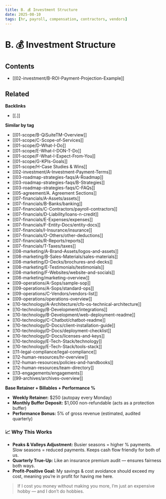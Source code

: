 ```yaml
---
title: B. 💰 Investment Structure
date: 2025-08-10
tags: [hr, payroll, compensation, contractors, vendors]
---
```

# B. 💰 Investment Structure

<!-- AUTO-TOC:START -->

## Contents
- [[02-investment/B-ROI-Payment-Projection-Example]]

<!-- AUTO-TOC:END -->


<!-- RELATED:START -->

## Related
**Backlinks**
- [[.]]

**Similar by tag**
- [[01-scope/B-QiSuiteTM-Overview]]
- [[01-scope/C-Scope-of-Services]]
- [[01-scope/D-What-I-Do]]
- [[01-scope/E-What-I-DON-T-Do]]
- [[01-scope/F-What-I-Expect-From-You]]
- [[01-scope/G-KPIs-Goals]]
- [[01-scope/H-Case Studies & Wins]]
- [[02-investment/A-Investment-Payment-Terms]]
- [[03-roadmap-strategies-faqs/A-Roadmap]]
- [[03-roadmap-strategies-faqs/B-Strategies]]
- [[03-roadmap-strategies-faqs/C-FAQs]]
- [[05-agreement/A. Agreement Sections]]
- [[07-financials/A-Assets/assets]]
- [[07-financials/B-Banks/banking]]
- [[07-financials/C-Contractors/payroll-contractors]]
- [[07-financials/D-Liability/loans-n-credit]]
- [[07-financials/E-Expenses/expenses]]
- [[07-financials/F-Entity-Docs/entity-docs]]
- [[07-financials/I-Insurance/insurance]]
- [[07-financials/O-Others/other-deductions]]
- [[07-financials/R-Reports/reports]]
- [[07-financials/T-Taxes/taxes]]
- [[08-marketing/A-Brand-Assets/logos-and-assets]]
- [[08-marketing/B-Sales-Materials/sales-materials]]
- [[08-marketing/D-Decks/brochures-and-decks]]
- [[08-marketing/E-Testimonials/testimonials]]
- [[08-marketing/F-Websites/website-and-socials]]
- [[08-marketing/marketing-overview]]
- [[09-operations/A-Sops/sample-sop]]
- [[09-operations/A-Sops/standard-ops]]
- [[09-operations/C-Vendors/vendors-list]]
- [[09-operations/operations-overview]]
- [[10-technology/A-Architecture/cfo-os-technical-architecture]]
- [[10-technology/B-Development/integrations]]
- [[10-technology/B-Development/web-deployment-readme]]
- [[10-technology/C-Chatbot/chatbot-readme]]
- [[10-technology/D-Docs/client-installation-guide]]
- [[10-technology/D-Docs/deployment-checklist]]
- [[10-technology/D-Docs/licenses-and-keys]]
- [[10-technology/E-Tech-Stack/technology]]
- [[10-technology/E-Tech-Stack/tools-stack]]
- [[11-legal-compliance/legal-compliance]]
- [[12-human-resources/hr-overview]]
- [[12-human-resources/policies-and-handbooks]]
- [[12-human-resources/team-directory]]
- [[13-engagements/engagements]]
- [[99-archives/archives-overview]]

<!-- RELATED:END -->





























**Base Retainer + Billables + Performance %**

- **Weekly Retainer:** $250 (autopay every Monday)
- **Monthly Buffer Deposit:** $1,000 non-refundable (acts as a protection buffer)
- **Performance Bonus:** 5% of gross revenue (estimated, audited quarterly)

### 📈 Why This Works
- **Peaks & Valleys Adjustment:** Busier seasons = higher % payments. Slow seasons = reduced payments. Keeps cash flow friendly for both of us.
- **Quarterly True-Up:** Like an insurance premium audit — ensures fairness both ways.
- **Profit-Positive Goal:** My savings & cost avoidance should exceed my cost, meaning you’re in profit for having me here.

> If I cost you money without making you more, I’m just an expensive hobby — and I don’t do hobbies.